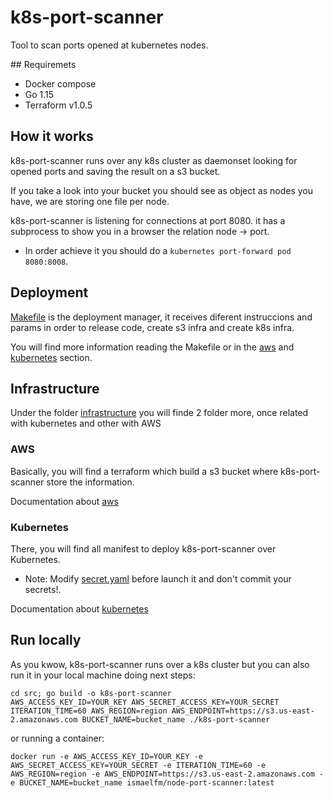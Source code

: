 # k8s-port-scanner

Tool to scan ports opened at kubernetes nodes.

## Requiremets

* Docker compose
* Go 1.15
* Terraform v1.0.5

## How it works

k8s-port-scanner runs over any k8s cluster as daemonset looking for opened ports and saving the result on a s3 bucket.

If you take a look into your bucket you should see as object as nodes you have, we are storing one file per node.

k8s-port-scanner is listening for connections at port 8080. it has a subprocess to show you in a browser the relation node -> port.

* In order achieve it you should do a `kubernetes port-forward pod 8080:8008`.

## Deployment

[Makefile](Makefile) is the deployment manager, it receives diferent instruccions and params in order to release code, create s3 infra and create k8s infra.

You will find more information reading the Makefile or in the [aws](doc/aws.md) and [kubernetes](doc/kubernetes.md) section.

## Infrastructure

Under the folder [infrastructure](infrastructure) you will finde 2 folder more, once related with kubernetes and other with AWS

### AWS

Basically, you will find a terraform which build a s3 bucket where k8s-port-scanner store the information.

Documentation about [aws](doc/aws.md)

### Kubernetes

There, you will find all manifest to deploy k8s-port-scanner over Kubernetes.

* Note: Modify [secret.yaml](infrastructure/kubernetes/secret.yaml) before launch it and don't commit your secrets!.

Documentation about [kubernetes](doc/kubernetes.md)

## Run locally

As you kwow, k8s-port-scanner runs over a k8s cluster but you can also run it in your local machine doing next steps:

```
cd src; go build -o k8s-port-scanner
AWS_ACCESS_KEY_ID=YOUR_KEY AWS_SECRET_ACCESS_KEY=YOUR_SECRET ITERATION_TIME=60 AWS_REGION=region AWS_ENDPOINT=https://s3.us-east-2.amazonaws.com BUCKET_NAME=bucket_name ./k8s-port-scanner
```

or running a container:
```
docker run -e AWS_ACCESS_KEY_ID=YOUR_KEY -e AWS_SECRET_ACCESS_KEY=YOUR_SECRET -e ITERATION_TIME=60 -e AWS_REGION=region -e AWS_ENDPOINT=https://s3.us-east-2.amazonaws.com -e BUCKET_NAME=bucket_name ismaelfm/node-port-scanner:latest
```

